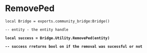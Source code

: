 # RemovePed



<pre class="language-lua"><code class="lang-lua">local Bridge = exports.community_bridge:Bridge()

-- entity - the entity handle

<strong>local success = Bridge.Utility.RemovePed(entity)
</strong><strong>
</strong><strong>-- success rreturns bool on if the removal was sucessful or not
</strong>
</code></pre>

